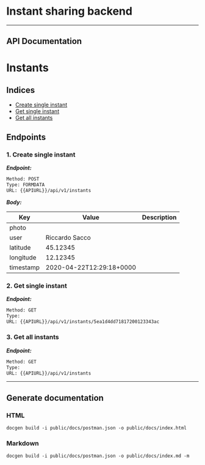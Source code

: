 # Instant sharing backend

---

## API Documentation

# Instants

## Indices

- [Create single instant](#1-create-single-instant)
- [Get single instant](#2-get-single-instant)
- [Get all instants](#3-get-all-instants)

## Endpoints

### 1. Create single instant

**_Endpoint:_**

```bash
Method: POST
Type: FORMDATA
URL: {{APIURL}}/api/v1/instants
```

**_Body:_**

| Key       | Value                    | Description |
| --------- | ------------------------ | ----------- |
| photo     |                          |             |
| user      | Riccardo Sacco           |             |
| latitude  | 45.12345                 |             |
| longitude | 12.12345                 |             |
| timestamp | 2020-04-22T12:29:18+0000 |             |

### 2. Get single instant

**_Endpoint:_**

```bash
Method: GET
Type:
URL: {{APIURL}}/api/v1/instants/5ea1d4dd71817200123343ac
```

### 3. Get all instants

**_Endpoint:_**

```bash
Method: GET
Type:
URL: {{APIURL}}/api/v1/instants
```

---

## Generate documentation

### HTML

```
docgen build -i public/docs/postman.json -o public/docs/index.html
```

### Markdown

```
docgen build -i public/docs/postman.json -o public/docs/index.md -m
```
